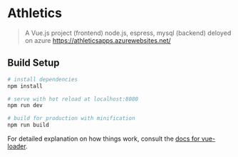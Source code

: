 # Athletics

> A Vue.js project (frontend)
> node.js, espress, mysql (backend)
> deloyed on azure https://athleticsapps.azurewebsites.net/

## Build Setup

``` bash
# install dependencies
npm install

# serve with hot reload at localhost:8080
npm run dev

# build for production with minification
npm run build
```

For detailed explanation on how things work, consult the [docs for vue-loader](http://vuejs.github.io/vue-loader).
